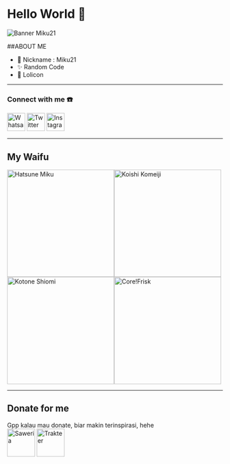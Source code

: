 # Hello World  :wave:

![Banner Miku21](https://i.ibb.co/zbhmXsn/bg.jpg)

##ABOUT ME
- 🌱 Nickname : Miku21
- ✨ Random Code
- 🔭 Lolicon

------------

### Connect with me ☎️
<a href='https://api.whatsapp.com/send?phone=6283834685279'><img src= "https://seeklogo.com/images/W/whatsapp-icon-logo-BDC0A8063B-seeklogo.com.png" alt="Whatsapp" style="width:42px;height:42px;"></a> <a href='https://twitter.com/Miku2111'><img src= "https://seeklogo.com/images/T/twitter-icon-circle-blue-logo-0902F48837-seeklogo.com.png" alt="Twitter" style="width:42px;height:42px;"></a> <!-- <a href='https://twitter.com/Miku2111'><img src= "https://upload.wikimedia.org/wikipedia/commons/4/44/Facebook_Logo.pngg" alt="Facebook" style="width:42px;height:42px;"></a>  delete post 2016 --> <a href='https://instagram.com/_.miku21'><img src= "https://upload.wikimedia.org/wikipedia/commons/thumb/9/95/Instagram_logo_2022.svg/2048px-Instagram_logo_2022.svg.png" alt="Instagram" style="width:42px;height:42px;"></a> 

------------

## My Waifu
<img src="https://i.ibb.co/7g0sQ3T/20220929-133008.jpg " alt="Hatsune Miku" style= "width:250px;height:250px"><img src="https://i.ibb.co/hfhS0cd/794cdf8bd464220d70698e3af1179178.jpg " alt="Koishi Komeiji" style= "width:250px;height:250px"><img src="https://i.ibb.co/yVjHpmN/tumblr-82e17df4240b8b6ff394fecb76f1ca08-e61cc51e-400.png " alt="Kotone Shiomi" style= "width:250px;height:250px"><img src="https://i.ibb.co/Fg0VCfh/0ap7387dh2t41.webp" alt="Core!Frisk" style= "width:250px;height:250px">

------------

## Donate for me
Gpp kalau mau donate, biar makin terinspirasi, hehe</br>
<a href= 'https://saweria.co/Miku21Margareth'><img src="https://i.ibb.co/fCTqhZ6/01c81f8c-18c9-47d7-b7ad-c04058016626-225x225.png" alt="Saweria" style= "width:65px;height:65px"></a>
<a href= 'https://trakteer.id/miku21-margareth'><img src="https://i.ibb.co/QDvCgCd/trakteer-icon-thumbnail.png" alt="Trakteer" style= "width:65px;height:65px"></a>


<!--
**Miku21750/Miku21750** is a ✨ _special_ ✨ repository because its `README.md` (this file) appears on your GitHub profile.

Here are some ideas to get you started:

- 🔭 I’m currently working on ...
- 🌱 I’m currently learning ...
- 👯 I’m looking to collaborate on ...
- 🤔 I’m looking for help with ...
- 💬 Ask me about ...
- 📫 How to reach me: ...
- 😄 Pronouns: ...
- ⚡ Fun fact: ...
-->
